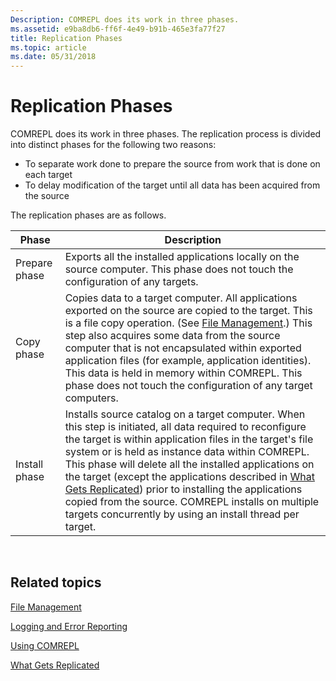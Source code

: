 ```yaml
---
Description: COMREPL does its work in three phases.
ms.assetid: e9ba8db6-ff6f-4e49-b91b-465e3fa77f27
title: Replication Phases
ms.topic: article
ms.date: 05/31/2018
---
```


# Replication Phases

COMREPL does its work in three phases. The replication process is divided into distinct phases for the following two reasons:

-   To separate work done to prepare the source from work that is done on each target
-   To delay modification of the target until all data has been acquired from the source

The replication phases are as follows.



| Phase         | Description                                                                                                                                                                                                                                                                                                                                                                                                                                                                                                                                  |
|---------------|----------------------------------------------------------------------------------------------------------------------------------------------------------------------------------------------------------------------------------------------------------------------------------------------------------------------------------------------------------------------------------------------------------------------------------------------------------------------------------------------------------------------------------------------|
| Prepare phase | Exports all the installed applications locally on the source computer. This phase does not touch the configuration of any targets.                                                                                                                                                                                                                                                                                                                                                                                                           |
| Copy phase    | Copies data to a target computer. All applications exported on the source are copied to the target. This is a file copy operation. (See [File Management](file-management.md).) This step also acquires some data from the source computer that is not encapsulated within exported application files (for example, application identities). This data is held in memory within COMREPL. This phase does not touch the configuration of any target computers.                                                                               |
| Install phase | Installs source catalog on a target computer. When this step is initiated, all data required to reconfigure the target is within application files in the target's file system or is held as instance data within COMREPL. This phase will delete all the installed applications on the target (except the applications described in [What Gets Replicated](what-gets-replicated.md)) prior to installing the applications copied from the source. COMREPL installs on multiple targets concurrently by using an install thread per target. |



 

## Related topics

<dl> <dt>

[File Management](file-management.md)
</dt> <dt>

[Logging and Error Reporting](logging-and-error-reporting.md)
</dt> <dt>

[Using COMREPL](using-comrepl.md)
</dt> <dt>

[What Gets Replicated](what-gets-replicated.md)
</dt> </dl>

 

 



